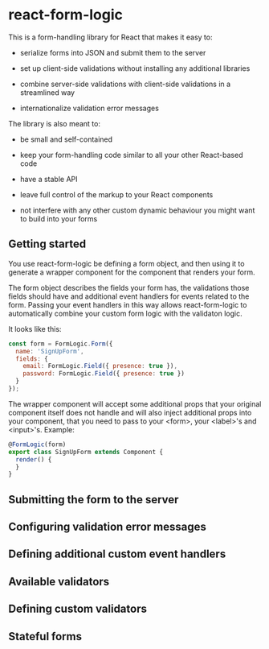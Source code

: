 # react-form-logic

This is a form-handling library for React that makes it easy to:

* serialize forms into JSON and submit them to the server

* set up client-side validations without installing any additional
  libraries

* combine server-side validations with client-side validations in a
  streamlined way

* internationalize validation error messages

The library is also meant to:

* be small and self-contained

* keep your form-handling code similar to all your other React-based
  code

* have a stable API

* leave full control of the markup to your React components

* not interfere with any other custom dynamic behaviour you might want
  to build into your forms

## Getting started

You use react-form-logic be defining a form object, and then using it
to generate a wrapper component for the component that renders your
form.

The form object describes the fields your form has, the validations
those fields should have and additional event handlers for events
related to the form. Passing your event handlers in this way allows
react-form-logic to automatically combine your custom form logic with
the validaton logic.

It looks like this:

```javascript
const form = FormLogic.Form({
  name: 'SignUpForm',
  fields: {
    email: FormLogic.Field({ presence: true }),
    password: FormLogic.Field({ presence: true })
  }
});
```

The wrapper component will accept some additional props that your
original component itself does not handle and will also inject
additional props into your component, that you need to pass to your
\<form\>, your \<label\>'s and \<input\>'s. Example:

```javascript
@FormLogic(form)
export class SignUpForm extends Component {
  render() {
  }
}
```

## Submitting the form to the server

## Configuring validation error messages

## Defining additional custom event handlers

## Available validators

## Defining custom validators

## Stateful forms